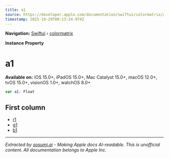 ```yaml
---
title: a1
source: https://developer.apple.com/documentation/swiftui/colormatrix/a1
timestamp: 2025-10-29T00:13:24.974Z
---
```


**Navigation:** [Swiftui](/documentation/swiftui) › [colormatrix](/documentation/swiftui/colormatrix)

**Instance Property**

# a1

**Available on:** iOS 15.0+, iPadOS 15.0+, Mac Catalyst 15.0+, macOS 12.0+, tvOS 15.0+, visionOS 1.0+, watchOS 8.0+

```swift
var a1: Float
```

## First column

- [r1](/documentation/swiftui/colormatrix/r1)
- [g1](/documentation/swiftui/colormatrix/g1)
- [b1](/documentation/swiftui/colormatrix/b1)

---

*Extracted by [sosumi.ai](https://sosumi.ai) - Making Apple docs AI-readable.*
*This is unofficial content. All documentation belongs to Apple Inc.*
